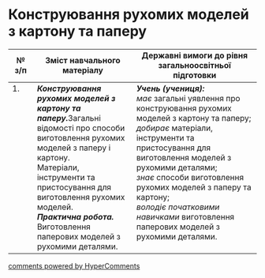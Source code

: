 <div id="hypercomments_widget" class="js-hypercomments-widget invisible"></div>

# Конструювання рухомих моделей з картону та паперу

<table>
  <tr>
    <td width="10%" align="center"><b>№ з/п</b></td>
    <td width="40%" align="center"><b>Зміст навчального матеріалу</b></td>
    <td width="60%" align="center"><b>Державні вимоги до рівня загальноосвітньої підготовки</b></td>
  </tr>
<tbody>
  <tr>
    <td width="10%" style="vertical-align:top !important;">
1.</td>
    <td width="40%" style="vertical-align:top !important;">
<b><i>Конструювання рухомих моделей з картону та паперу.</i></b>Загальні відомості про способи виготовлення рухомих моделей з паперу і картону. <br>
Матеріали, інструменти та пристосування для виготовлення рухомих моделей. 
 <br>
<b><i>Практична робота.</i></b> <br>
Виготовлення паперових моделей з рухомими деталями.<br>
</td>
    <td width="60%" style="vertical-align:top !important;">
<i><b>Учень (учениця):</b></i><br>
<i>має</i> загальні уявлення про конструювання рухомих моделей з картону та паперу;<br>
<i>добирає</i> матеріали, інструменти та пристосування для виготовлення моделей з рухомими деталями;<br>
<i>знає</i> способи виготовлення рухомих моделей з паперу та картону; <br>
<i>володіє початковими навичками</i> виготовлення паперових моделей з рухомими деталями.<br></td>
  </tr>
</tbody>
</table>

<div class="js-hypercomments-container">
<a href="http://hypercomments.com" class="hc-link" title="comments widget">comments powered by HyperComments</a>
</div>